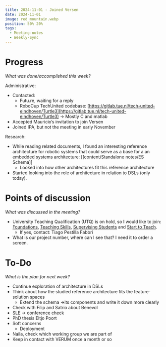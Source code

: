 ```yaml
---
title: 2024-11-01 - Joined Versen
date: 2024-11-01
image: red_mountain.webp
position: 50% 20%
tags:
  - Meeting-notes
  - Weekly-Sync
---
```


# Progress

_What was done/accomplished this week?_

Administrative:

- Contacted:
    - Futu.re, waiting for a reply
    - RoboCup TechUnited codebase: [https://gitlab.tue.nl/tech-united-eindhoven/Turtle3](https://gitlab.tue.nl/tech-united-eindhoven/Turtle3) → Mostly C and matlab
- Accepted Mauricio’s invitation to join Versen
- Joined IPA, but not the meeting in early November

Research:

- While reading related documents, I found an interesting reference architecture for robotic systems that could serve as a base for a an embedded systems architecture: [[content/Standalone notes/ES Schema]]
    - Looked into how other architectures fit this reference architecture
- Started looking into the role of architecture in relation to DSLs (only today).

# Points of discussion

_What was discussed in the meeting?_

- University Teaching Qualification (UTQ) is on hold, so I would like to join: [Foundations](https://tuenl.sharepoint.com/sites/intranet-human-resources-management/SitePages//utq-module-foundations.aspx), [Teaching Skills](https://tuenl.sharepoint.com/sites/intranet-human-resources-management/SitePages/utq-module-teaching-skills.aspx), [Supervising Students](https://tuenl.sharepoint.com/sites/intranet-human-resources-management/SitePages/utq-module-supervising.aspx?csf=1&web=1&e=RsPvz7&CID=860f79f0-150d-423f-8de9-205d1029dc36) and [Start to Teach](https://tuenl.sharepoint.com/sites/intranet-human-resources-management/SitePages/teaching-skills-for-phd-candidates.aspx?csf=1&web=1&e=vaB58T&CID=ac33bcdd-a657-45cf-b55f-563090511306).
    - If yes, contact: Tiago Pestilla Fabbri
- What is our project number, where can I see that? I need it to order a screen.

# To-Do

_What is the plan for next week?_

- Continue exploration of architecture in DSLs
- Think about how the studied reference architecture fits the feature-solution spaces
    - Extend the schema →its components and write it down more clearly
- Check with Filip and Satrio about Benevol
- SLE → conference check
- PhD thesis Eltjo Poort
- Soft concerns
    - Deployment
- Naila, check which working group we are part of
- Keep in contact with VERUM once a month or so
